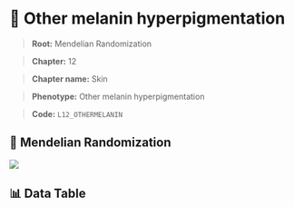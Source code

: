# 🧪 Other melanin hyperpigmentation

> **Root:** Mendelian Randomization

> **Chapter:** 12  

> **Chapter name:** Skin

> **Phenotype:** Other melanin hyperpigmentation  

> **Code:** `L12_OTHERMELANIN`

## 🧬 Mendelian Randomization  

<img src="/MR/Figures/Forward/L12_OTHERMELANIN.png"/>

## 📊 Data Table

<CsvTableMRF src="/MR_Data/Forward/L12_OTHERMELANIN.csv"/>
